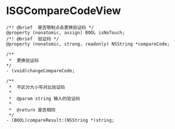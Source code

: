 # ISGCompareCodeView


    /*! @brief  是否限制点击更换验证码 */
    @property (nonatomic, assign) BOOL isNoTouch;
    /*! @brief  验证码 */
    @property (nonatomic, strong, readonly) NSString *compareCode;

    /**
     *  更换验证码
    */
    - (void)changeCompareCode;

    /**
     *  不区分大小写对比验证码
     *
     *  @param string 输入的验证码
     *
     *  @return 是否相同
     */
    - (BOOL)compareResult:(NSString *)string;
